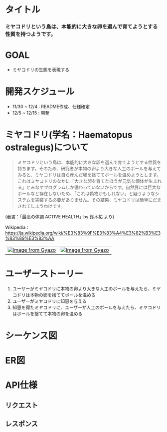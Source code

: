 # タイトル
### ミヤコドリという鳥は、本能的に大きな卵を選んで育てようとする性質を持つようです。

# GOAL
- ミヤコドリの生態を表現する

# 開発スケジュール
- 11/30 ~ 12/4 : README作成、仕様確定
- 12/5 ~ 12/15 : 開発

# ミヤコドリ(学名：Haematopus ostralegus)について
> ミヤコドリという鳥は、本能的に大きな卵を選んで育てようとする性質を持ちます。そのため、研究者が本物の卵より大きな人工のボールを与えてみると、ミヤコドリは自ら産んだ卵を捨ててボールを温めようとします。<br>これはミヤコドリのなかに「大きな卵を育てたほうが元気な個体が生まれる」とみなすプログラムしか備わっていないからです。自然界には巨大なボールなど存在しないため、「これは偽物かもしれない」と疑うようなシステムを実装する必要がありません。その結果、ミヤコドリは簡単にだまされてしまうわけです。

(著書：「最高の体調 ACTIVE HEALTH」by 鈴木祐 より)

Wikipedia：https://ja.wikipedia.org/wiki/%E3%83%9F%E3%83%A4%E3%82%B3%E3%83%89%E3%83%AA

|||
|---|---|
|[![Image from Gyazo](https://i.gyazo.com/796a3f8070550194b2d36e185dc77a52.jpg)](https://gyazo.com/796a3f8070550194b2d36e185dc77a52)|[![Image from Gyazo](https://i.gyazo.com/b1eca2c8c174aa1ab3f1a0df7f585978.png)](https://gyazo.com/b1eca2c8c174aa1ab3f1a0df7f585978)|

# ユーザーストーリー
1. ユーザーがミヤコドリに本物の卵より大きな人工のボールを与えたら、ミヤコドリは本物の卵を捨ててボールを温める
1. ユーザーがミヤコドリに知恵を与える
1. 知恵を得たミヤコドリに、ユーザーが人工のボールを与えたら、ミヤコドリはボールを捨てて本物の卵を温める

# シーケンス図

# ER図

# API仕様
## リクエスト
## レスポンス


